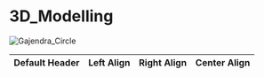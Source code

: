 # 3D_Modelling

![Gajendra_Circle](https://github.com/Fruitseye/3D_Modelling/blob/master/Blender_works/Gajendra_CircleIITM/Final_Render.png)


| Default Header | Left Align | Right Align | Center Align |
| --- | :-- | --: | :-: |
